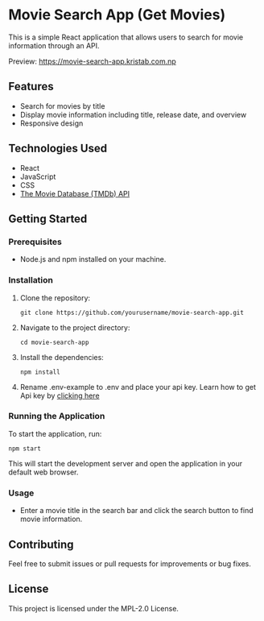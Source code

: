 # Movie Search App (Get Movies)

This is a simple React application that allows users to search for movie information through an API.

Preview: https://movie-search-app.kristab.com.np

## Features

- Search for movies by title
- Display movie information including title, release date, and overview
- Responsive design

## Technologies Used

- React
- JavaScript
- CSS
- [The Movie Database (TMDb) API](https://www.themoviedb.org/documentation/api)

## Getting Started

### Prerequisites

- Node.js and npm installed on your machine.

### Installation

1. Clone the repository:
   ```
   git clone https://github.com/yourusername/movie-search-app.git
   ```
2. Navigate to the project directory:
   ```
   cd movie-search-app
   ```
3. Install the dependencies:
   ```
   npm install
   ```
4. Rename .env-example to .env and place your api key.
   Learn how to get Api key by [clicking here](https://www.themoviedb.org/documentation/api)

### Running the Application

To start the application, run:
```
npm start
```
This will start the development server and open the application in your default web browser.

### Usage

- Enter a movie title in the search bar and click the search button to find movie information.

## Contributing

Feel free to submit issues or pull requests for improvements or bug fixes.

## License

This project is licensed under the MPL-2.0 License.
